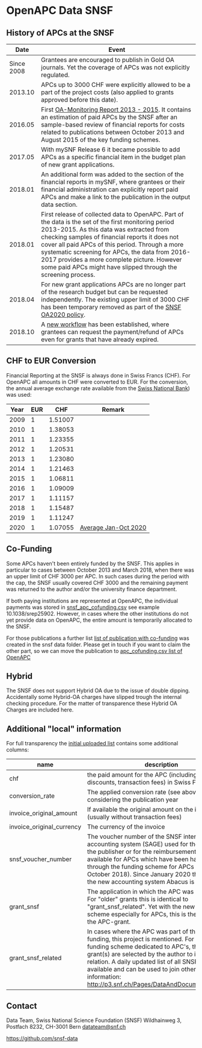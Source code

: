 

# OpenAPC Data SNSF

## History of APCs at the SNSF

| Date |Event  |
|--|--|
|Since 2008|Grantees are encouraged to publish in Gold OA journals. Yet the coverage of APCs was not explicitly regulated. |
|2013.10 |APCs up to 3000 CHF were explicitly allowed to be a part of the project costs (also applied to grants approved before this date).|
|2016.05 |First [OA-Monitoring Report 2013 - 2015](http://doi.org/10.5281/zenodo.584131). It contains an estimation of paid APCs by the SNSF after an sample-based review of financial reports for costs related to publications between October 2013 and August 2015 of the key funding schemes.
|2017.05 |With mySNF Release 6 it became possible to  add APCs as a specific financial item in the budget plan of new grant applications.
|2018.01| An additional form was added to the section of the financial reports in mySNF, where grantees or their financial administration can explicitly report paid APCs and make a link to the publication in the output data section.|
|2018.01|First release of collected data to OpenAPC. Part of the data is the set of the first monitoring period 2013-2015. As this data was extracted from checking samples of financial reports it does not cover all paid APCs of this period. Through a more systematic screening for APCs, the data from 2016-2017 provides a more complete picture. However some paid APCs might have slipped through the screening process.  |
|2018.04|For new grant applications APCs are no longer part of the research budget but can be requested independently. The existing upper limit of 3000 CHF has been temporary removed as part of the [SNSF OA2020 policy](http://www.snf.ch/en/theSNSF/research-policies/open-access/Pages/default.aspx#OA%202020%20Policy).|
|2018.10|A [new workflow](https://oa100.snf.ch/en/funding/journal-articles/) has been established, where grantees can request the payment/refund of APCs even for grants that have already expired.

## CHF to EUR Conversion

Financial Reporting at the SNSF is always done in Swiss Francs (CHF). For OpenAPC all amounts in CHF were converted to EUR. For the conversion, the annual average exchange rate available from the [Swiss National Bank](https://data.snb.ch/de/topics/ziredev#!/cube/devkua?fromDate=2010&toDate=2020&dimSel=D1(EUR1))) was used:

|Year|EUR|CHF|Remark|
|--|--|--|--|
|2009|1|1.51007||
|2010|1|1.38053||
|2011|1|1.23355||
|2012|1|1.20531||
|2013|1|1.23080||
|2014|1|1.21463||
|2015|1|1.06811||
|2016|1|1.09009||
|2017|1|1.11157||
|2018|1|1.15487||
|2019|1|1.11247||
|2020|1|1.07055|[Average Jan-Oct 2020](https://data.snb.ch/de/topics/ziredev#!/cube/devkum?fromDate=2019-01&toDate=2020-11&dimSel=D0(M0),D1(EUR1))|

## Co-Funding

Some APCs haven't been entirely funded by the SNSF. This applies in particular to cases between October 2013 and March 2018, when there was an upper limit of CHF 3000 per APC. In such cases during the period with the cap, the SNSF usually covered CHF 3000 and the remaining payment was returned to the author and/or the university finance department.

If both paying institutions are represented at OpenAPC, the individual payments was stored in [snsf_apc_cofunding.csv](snsf_apc_cofunding.csv) see example 10.1038/srep25902. However, in cases where the other institutions do not yet provide data on OpenAPC, the entire amount is temporarily allocated to the SNSF.

For those publications a further list [list of publication with co-funding](snsf_apc_cofunding.csv) was created in the snsf data folder. Please get in touch if you want to claim the other part, so we can move the publication to [apc_cofunding.csv list of OpenAPC](https://github.com/OpenAPC/openapc-de/blob/master/data/apc_cofunding.csv)

## Hybrid

The SNSF does not support Hybrid  OA due to the issue of double dipping. Accidentally some Hybrid-OA charges have slipped trough the internal checking procedure. For the matter of transparence these Hybrid OA Charges are included here.

## Additional "local" information

For full transparency the [initial uploaded list](snsf_openapc.csv) contains some additional columns:

|name | description |
|--|--|
| chf | the paid amount for the APC (including VAT, discounts, transaction fees) in Swiss Francs|
| conversion_rate | The applied conversion rate (see above) considering the publication year|
| invoice_original_amount | If available the original amount on the invoice (usually without transaction fees)|
| invoice_original_currency | The currency of the invoice|
| snsf_voucher_number | The voucher number of the SNSF internal accounting system (SAGE) used for the payment to the publisher or for the reimbursement. Only available for APCs which have been handled through the funding scheme for APCs (since October 2018). Since January 2020 the number of the new accounting system Abacus is used. |
| grant_snsf |The application in which the APC was processed. For "older" grants this is identical to "grant_snsf_related". Yet with the new funding scheme especially for APCs, this is the number for the APC-grant.|
| grant_snsf_related | In cases where the APC was part of the project funding, this project is mentioned. For the new funding scheme dedicated to APC's, the related grant(s) are selected by the author to indicate the relation. A daily updated list of all SNSF projects is available and can be used to join other project information: http://p3.snf.ch/Pages/DataAndDocumentation.aspx |


## Contact

Data Team,
Swiss National Science Foundation (SNSF)
Wildhainweg 3, Postfach 8232, CH-3001 Bern
datateam@snf.ch

https://github.com/snsf-data
